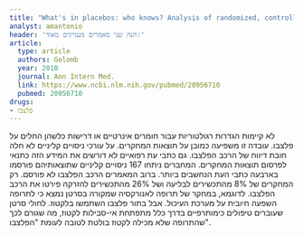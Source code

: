 ```yaml
---
title: "What's in placebos: who knows? Analysis of randomized, controlled trials"
analyst: amantonio
header: 'הנה שני מאמרים מעניינים מאוד:'
article:
  type: article
  authors: Golomb
  year: 2010
  journal: Ann Intern Med.
  link: https://www.ncbi.nlm.nih.gov/pubmed/20956710
  pubmed: 20956710
drugs:
- פלצבו
---
```


לא קיימות הגדרות רגולטוריות עבור חומרים אינרטיים או דרישות כלשהן החלים על פלצבו. עובדה זו משפיעה כמובן על תוצאות המחקרים. על עורכי ניסויים קליניים לא חלה חובת דיווח של הרכב הפלצבו. גם כתבי עת רפואיים לא דורשים את המידע הזה כתנאי לפרסום תוצאות המחקרים.
המחברים ניתחו 167 ניסויים קליניים שתוצאותיהם פורסמו בארבעה כתבי העת הנחשבים ביותר. ברוב המאמרים הרכב הפלצבו לא פורסם. רק המחקרים של 8% מהתכשירים לבליעה ושל 26% מהתכשירים להזרקה פירטו את הרכב הפלצבו.
לדוגמא, במחקר של תרופה לאנורקסיה שמקורה בסרטן נמצא כי לתרופה השפעה חיובית על מערכת העיכול. אבל בתור פלצבו השתמשו בלקטוז. לחולי סרטן שעוברים טיפולים כימותרפיים בדרך כלל מתפתחת אי-סבילות לקטוז, מה שגורם לכך שהתרופה שלא מכילה לקטוז בולטת לטובה לעומת "הפלצבו".
